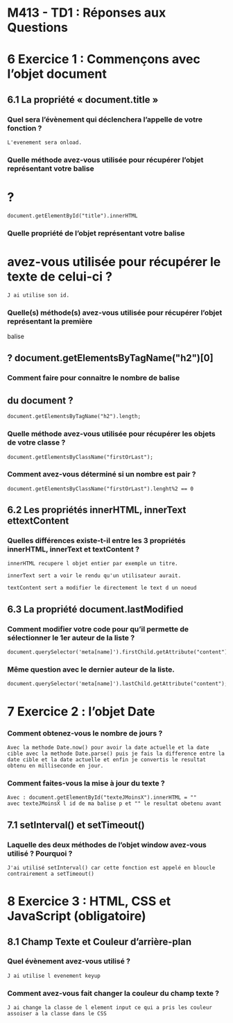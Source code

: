 # M413 - TD1 : Réponses aux Questions

# 6 Exercice 1 : Commençons avec l’objet document

## 6.1 La propriété « document.title »

### Quel sera l’évènement qui déclenchera l’appelle de votre fonction ? 
    L'evenement sera onload.

### Quelle méthode avez-vous utilisée pour récupérer l’objet représentant votre balise <h1> ? 
    document.getElementById("title").innerHTML

### Quelle propriété de l’objet représentant votre balise <h1> avez-vous utilisée pour récupérer le texte de celui-ci ?
    J ai utilise son id.

### Quelle(s) méthode(s) avez-vous utilisée pour récupérer l’objet représentant la première 
balise <h2> ?
    document.getElementsByTagName("h2")[0]

### Comment faire pour connaitre le nombre de balise <h2> du document ? 
    document.getElementsByTagName("h2").length;

### Quelle méthode avez-vous utilisée pour récupérer les objets de votre classe ?
    document.getElementsByClassName("firstOrLast");

### Comment avez-vous déterminé si un nombre est pair ?
    document.getElementsByClassName("firstOrLast").lenght%2 == 0


## 6.2 Les propriétés innerHTML, innerText ettextContent

###  Quelles différences existe-t-il entre les 3 propriétés innerHTML, innerText et textContent ?
    innerHTML recupere l objet entier par exemple un titre.

    innerText sert a voir le rendu qu'un utilisateur aurait.

    textContent sert a modifier le directement le text d un noeud


## 6.3 La propriété document.lastModified

### Comment modifier votre code pour qu’il permette de sélectionner le 1er auteur de la liste ?
    document.querySelector('meta[name]').firstChild.getAttribute("content");

### Même question avec le dernier auteur de la liste.
    document.querySelector('meta[name]').lastChild.getAttribute("content");

# 7 Exercice 2 : l’objet Date

### Comment obtenez-vous le nombre de jours ?
    Avec la methode Date.now() pour avoir la date actuelle et la date cible avec la methode Date.parse() puis je fais la difference entre la date cible et la date actuelle et enfin je convertis le resultat obtenu en milliseconde en jour.

### Comment faites-vous la mise à jour du texte ?
    Avec : document.getElementById("texteJMoinsX").innerHTML = ""
    avec texteJMoinsX l id de ma balise p et "" le resultat obetenu avant


## 7.1 setInterval() et setTimeout()
### Laquelle des deux méthodes de l’objet window avez-vous utilisé ? Pourquoi ?
    J'ai utilisé setInterval() car cette fonction est appelé en bloucle contrairement a setTimeout()


# 8 Exercice 3 : HTML, CSS et JavaScript (obligatoire)

## 8.1 Champ Texte et Couleur d’arrière-plan

### Quel évènement avez-vous utilisé ?
    J ai utilise l evenement keyup

###  Comment avez-vous fait changer la couleur du champ texte ?
    J ai change la classe de l element input ce qui a pris les couleur assoiser a la classe dans le CSS










